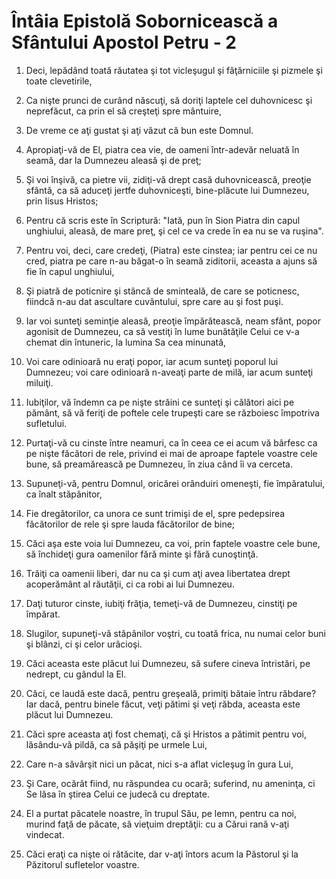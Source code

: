 # &#206;nt&#226;ia Epistol&#259; Soborniceasc&#259; a Sf&#226;ntului Apostol Petru - 2

1. Deci, lepădând toată răutatea şi tot vicleşugul şi făţărniciile şi pizmele şi toate clevetirile, 

2. Ca nişte prunci de curând născuţi, să doriţi laptele cel duhovnicesc şi neprefăcut, ca prin el să creşteţi spre mântuire, 

3. De vreme ce aţi gustat şi aţi văzut că bun este Domnul. 

4. Apropiaţi-vă de El, piatra cea vie, de oameni într-adevăr neluată în seamă, dar la Dumnezeu aleasă şi de preţ; 

5. Şi voi înşivă, ca pietre vii, zidiţi-vă drept casă duhovnicească, preoţie sfântă, ca să aduceţi jertfe duhovniceşti, bine-plăcute lui Dumnezeu, prin Iisus Hristos; 

6. Pentru că scris este în Scriptură: "Iată, pun în Sion Piatra din capul unghiului, aleasă, de mare preţ, şi cel ce va crede în ea nu se va ruşina". 

7. Pentru voi, deci, care credeţi, (Piatra) este cinstea; iar pentru cei ce nu cred, piatra pe care n-au băgat-o în seamă ziditorii, aceasta a ajuns să fie în capul unghiului, 

8. Şi piatră de poticnire şi stâncă de sminteală, de care se poticnesc, fiindcă n-au dat ascultare cuvântului, spre care au şi fost puşi. 

9. Iar voi sunteţi seminţie aleasă, preoţie împărătească, neam sfânt, popor agonisit de Dumnezeu, ca să vestiţi în lume bunătăţile Celui ce v-a chemat din întuneric, la lumina Sa cea minunată, 

10. Voi care odinioară nu eraţi popor, iar acum sunteţi poporul lui Dumnezeu; voi care odinioară n-aveaţi parte de milă, iar acum sunteţi miluiţi. 

11. Iubiţilor, vă îndemn ca pe nişte străini ce sunteţi şi călători aici pe pământ, să vă feriţi de poftele cele trupeşti care se războiesc împotriva sufletului. 

12. Purtaţi-vă cu cinste între neamuri, ca în ceea ce ei acum vă bârfesc ca pe nişte făcători de rele, privind ei mai de aproape faptele voastre cele bune, să preamărească pe Dumnezeu, în ziua când îi va cerceta. 

13. Supuneţi-vă, pentru Domnul, oricărei orânduiri omeneşti, fie împăratului, ca înalt stăpânitor, 

14. Fie dregătorilor, ca unora ce sunt trimişi de el, spre pedepsirea făcătorilor de rele şi spre lauda făcătorilor de bine; 

15. Căci aşa este voia lui Dumnezeu, ca voi, prin faptele voastre cele bune, să închideţi gura oamenilor fără minte şi fără cunoştinţă. 

16. Trăiţi ca oamenii liberi, dar nu ca şi cum aţi avea libertatea drept acoperământ al răutăţii, ci ca robi ai lui Dumnezeu. 

17. Daţi tuturor cinste, iubiţi frăţia, temeţi-vă de Dumnezeu, cinstiţi pe împărat. 

18. Slugilor, supuneţi-vă stăpânilor voştri, cu toată frica, nu numai celor buni şi blânzi, ci şi celor urâcioşi. 

19. Căci aceasta este plăcut lui Dumnezeu, să sufere cineva întristări, pe nedrept, cu gândul la El. 

20. Căci, ce laudă este dacă, pentru greşeală, primiţi bătaie întru răbdare? Iar dacă, pentru binele făcut, veţi pătimi şi veţi răbda, aceasta este plăcut lui Dumnezeu. 

21. Căci spre aceasta aţi fost chemaţi, că şi Hristos a pătimit pentru voi, lăsându-vă pildă, ca să păşiţi pe urmele Lui, 

22. Care n-a săvârşit nici un păcat, nici s-a aflat vicleşug în gura Lui, 

23. Şi Care, ocărât fiind, nu răspundea cu ocară; suferind, nu ameninţa, ci Se lăsa în ştirea Celui ce judecă cu dreptate. 

24. El a purtat păcatele noastre, în trupul Său, pe lemn, pentru ca noi, murind faţă de păcate, să vieţuim dreptăţii: cu a Cărui rană v-aţi vindecat. 

25. Căci eraţi ca nişte oi rătăcite, dar v-aţi întors acum la Păstorul şi la Păzitorul sufletelor voastre. 

